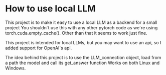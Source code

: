 # How to use local LLM

This project is to make it easy to use a local LLM as a backend for a small project
You shouldn´t use this with any other pytorch code as we´re using torch.cuda.empty_cache().
Other than that it seems to work just fine.

This project is intended for local LLMs, but you may want to use an api, so I added support for OpenAI´s api.

The idea behind this project is to use the LLM_connection object, load from a path the model and call its get_answer function
Works on both Linux and Windows.
